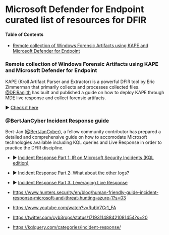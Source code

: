 # Microsoft Defender for Endpoint curated list of resources for DFIR

#### Table of Contents
- [Remote collection of Windows Forensic Artifacts using KAPE and Microsoft Defender for Endpoint](#remote-collection-of-windows-forensic-artifacts-using-kape-and-microsoft-defender-for-endpoint)

### Remote collection of Windows Forensic Artifacts using KAPE and Microsoft Defender for Endpoint

KAPE (Kroll Artifact Parser and Extractor) is a powerful DFIR tool by Eric Zimmerman that primarily collects and processes collected files. [@DFIRanjith](https://twitter.com/DFIRanjith) has built and published a guide on how to deploy KAPE through MDE live response and collect forensic artifacts.

▶️ [Check it here](https://medium.com/@DFIRanjith/remote-collection-of-windows-forensic-artifacts-using-kape-and-microsoft-defender-for-endpoint-f7d3a857e2e0)

### @BertJanCyber Incident Response guide

Bert-Jan ([@BertJanCyber](https://twitter.com/BertJanCyber)), a fellow community contributor has prepared a detailed and comprehensive guide on how to accomodate Microsoft technologies available including KQL queries and Live Response in order to practice the DFIR discipline.

 - ▶️ [Incident Response Part 1: IR on Microsoft Security Incidents (KQL edition)](https://kqlquery.com/posts/kql-incident-response/)
 - ▶️ [Incident Response Part 2: What about the other logs?](https://kqlquery.com/posts/kql-incident-response-everything-else/)
 - ▶️ [Incident Response Part 3: Leveraging Live Response](https://kqlquery.com/posts/leveraging-live-response/)



- https://www.hunters.security/en/blog/human-friendly-guide-incident-response-microsoft-and-threat-hunting-azure-1?s=03
- https://www.youtube.com/watch?v=RubV7Cr1_FA
- https://twitter.com/cyb3rops/status/1719311488421081454?s=20
- https://kqlquery.com/categories/incident-response/
